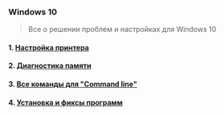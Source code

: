### Windows 10
> Все о решении проблем и настройках для Windows 10
#### 1. [Настройка принтера](https://github.com/fixikscz/Fixpedia/blob/main/OS/win10/printersetup.md)
#### 2. [Диагностика памяти](https://github.com/fixikscz/Fixpedia/tree/main/OS/win10/memorydiag.md)
#### 3. [Все команды для "Command line"](https://github.com/fixikscz/Fixpedia/tree/main/OS/win10/commandline.md)
#### 4. [Установка и фиксы программ](https://github.com/fixikscz/Fixpedia/tree/main/OS/win10/win10app.md)